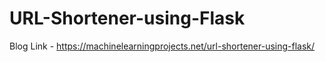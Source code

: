 # URL-Shortener-using-Flask

Blog Link - https://machinelearningprojects.net/url-shortener-using-flask/
